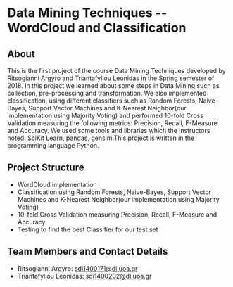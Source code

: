 # Data Mining Techniques -- WordCloud and Classification

## About

This is the first project of the course Data Mining Techniques developed by Ritsogianni Argyro and Triantafyllou Leonidas in the Spring semester of 2018. In this project we learned about some steps in Data Mining such as collection, pre-processing and transformation. We also implemented classification, using different classifiers such as Random Forests, Naive-Bayes, Support Vector Machines and K-Nearest Neighbor(our implementation using Majority Voting) and performed 10-fold Cross Validation measuring the following metrics: Precision, Recall, F-Measure and Accuracy. We used some tools and libraries which the instructors noted: SciKit Learn, pandas, gensim.This project is written in the programming language Python.

## Project Structure

* WordCloud implementation
* Classification using Random Forests, Naive-Bayes, Support Vector Machines and K-Nearest Neighbor(our implementation using Majority Voting)
* 10-fold Cross Validation measuring Precision, Recall, F-Measure and Accuracy
* Testing to find the best Classifier for our test set

## Team Members and Contact Details

* Ritsogianni Argyro: sdi1400171@di.uoa.gr
* Triantafyllou Leonidas: sdi1400202@di.uoa.gr
